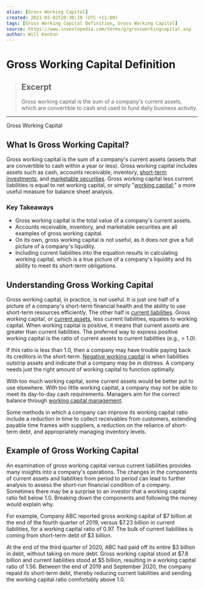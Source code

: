 ```yaml
---
alias: [Gross Working Capital]
created: 2021-03-02T20:30:10 (UTC +11:00)
tags: [Gross Working Capital Definition, Gross Working Capital]
source: https://www.investopedia.com/terms/g/grossworkingcapital.asp
author: Will Kenton
---
```


# Gross Working Capital Definition

> ## Excerpt
> Gross working capital is the sum of a company's current assets, which are convertible to cash and used to fund daily business activity.

---

Gross Working Capital
## What Is Gross Working Capital?

Gross working capital is the sum of a company's current assets (assets that are convertible to cash within a year or less). Gross working capital includes assets such as cash, accounts receivable, inventory, [short-term investments](https://www.investopedia.com/terms/s/shorterminvestments.asp), and [marketable securities](https://www.investopedia.com/terms/m/marketablesecurities.asp). Gross working capital less current liabilities is equal to net working capital, or simply "[working capital](https://www.investopedia.com/terms/w/workingcapital.asp);" a more useful measure for balance sheet analysis.

### Key Takeaways

-   Gross working capital is the total value of a company's current assets.
-   Accounts receivable, inventory, and marketable securities are all examples of gross working capital.
-   On its own, gross working capital is not useful, as it does not give a full picture of a company's liquidity.
-   Including current liabilities into the equation results in calculating working capital, which is a true picture of a company's liquidity and its ability to meet its short-term obligations.

## Understanding Gross Working Capital

Gross working capital, in practice, is not useful. It is just one half of a picture of a company's short-term financial health and the ability to use short-term resources efficiently. The other half is [current liabilities](https://www.investopedia.com/terms/c/currentliabilities.asp). Gross working capital, or [current assets](https://www.investopedia.com/terms/c/currentassets.asp), less current liabilities, equates to working capital. When working capital is positive, it means that current assets are greater than current liabilities. The preferred way to express positive working capital is the ratio of current assets to current liabilities (e.g., > 1.0).

If this ratio is less than 1.0, then a company may have trouble paying back its creditors in the short-term. [Negative working capital](https://www.investopedia.com/ask/answers/100915/can-working-capital-be-negative.asp) is when liabilities outstrip assets and indicate that a company may be in distress. A company needs just the right amount of working capital to function optimally.

With too much working capital, some current assets would be better put to use elsewhere. With too little working capital, a company may not be able to meet its day-to-day cash requirements. Managers aim for the correct balance through [working capital management](https://www.investopedia.com/terms/w/workingcapitalmanagement.asp).

Some methods in which a company can improve its working capital ratio include a reduction in time to collect receivables from customers, extending payable time frames with suppliers, a reduction on the reliance of short-term debt, and appropriately managing inventory levels.

## Example of Gross Working Capital

An examination of gross working capital versus current liabilities provides many insights into a company's operations. The changes in the components of current assets and liabilities from period to period can lead to further analysis to assess the short-run financial condition of a company. Sometimes there may be a surprise to an investor that a working capital ratio fell below 1.0. Breaking down the components and following the money would explain why.

For example, Company ABC reported gross working capital of $7 billion at the end of the fourth quarter of 2019, versus $7.23 billion in current liabilities, for a working capital ratio of 0.97. The bulk of current liabilities is coming from short-term debt of $3 billion.

At the end of the third quarter of 2020, ABC had paid off its entire $3 billion in debt, without taking on more debt. Gross working capital stood at $7.8 billion and current liabilities stood at $5 billion, resulting in a working capital ratio of 1.56. Between the end of 2019 and September 2020, the company repaid its short-term debt, thereby reducing current liabilities and sending the working capital ratio comfortably above 1.0.
